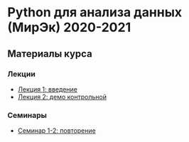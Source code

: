 # Python для анализа данных (МирЭк) 2020-2021

## Материалы курса

### Лекции
* [Лекция 1: введение](https://github.com/mikefilatov/python_for_DA_MirEc/tree/main/L1)
* [Лекция 2: демо контрольной](https://github.com/mikefilatov/python_for_DA_MirEc/tree/main/L2)

### Семинары
* [Семинар 1-2: повторение](https://github.com/mikefilatov/python_for_DA_MirEc/tree/main/S1_S2)
